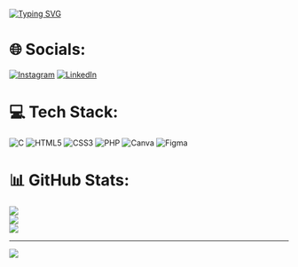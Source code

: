 [![Typing SVG](https://readme-typing-svg.herokuapp.com?font=Fira+Code&weight=500&size=30&pause=1000&color=23D4C3&center=true&vCenter=true&width=1000&lines=Hello+Word!!+My+name+is+Guilherme+Henrique;I'm+20+years+old+and+from+Sao+Paulo%2C+SP;I'm+a+systems+analysis+and+development+student;Be+Welcome!!:%29)](https://git.io/typing-svg)

# 🌐 Socials:
[![Instagram](https://img.shields.io/badge/Instagram-%23E4405F.svg?logo=Instagram&logoColor=white)](https://instagram.com/gui.henriiq) [![LinkedIn](https://img.shields.io/badge/LinkedIn-%230077B5.svg?logo=linkedin&logoColor=white)](https://linkedin.com/in/guilherme-abreu-pessoa) 

# 💻  Tech Stack:
![C](https://img.shields.io/badge/c-%2300599C.svg?style=flat&logo=c&logoColor=white) ![HTML5](https://img.shields.io/badge/html5-%23E34F26.svg?style=flat&logo=html5&logoColor=white) ![CSS3](https://img.shields.io/badge/css3-%231572B6.svg?style=flat&logo=css3&logoColor=white) ![PHP](https://img.shields.io/badge/php-%23777BB4.svg?style=flat&logo=php&logoColor=white) ![Canva](https://img.shields.io/badge/Canva-%2300C4CC.svg?style=flat&logo=Canva&logoColor=white) 	![Figma](https://img.shields.io/badge/figma-%23F24E1E.svg?style=flat&logo=figma&logoColor=white)
# 📊 GitHub Stats:
![](https://github-readme-stats.vercel.app/api?username=GuiiAbreu&theme=tokyonight&hide_border=true&include_all_commits=false&count_private=false)<br/>
![](https://github-readme-streak-stats.herokuapp.com/?user=GuiiAbreu&theme=tokyonight&hide_border=true)<br/>
![](https://github-readme-stats.vercel.app/api/top-langs/?username=GuiiAbreu&theme=tokyonight&hide_border=true&include_all_commits=false&count_private=false&layout=compact)

---
[![](https://visitcount.itsvg.in/api?id=GuiiAbreu&icon=5&color=0)](https://visitcount.itsvg.in)

<!-- Proudly created with GPRM ( https://gprm.itsvg.in ) -->
